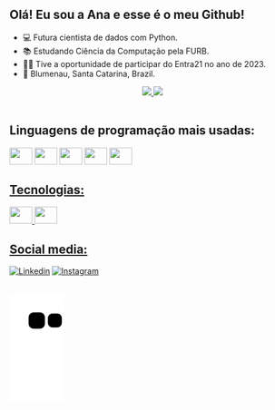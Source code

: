 ## Olá! Eu sou a Ana e esse é o meu Github!

- 💻 Futura cientista de dados com Python.
- 📚 Estudando Ciência da Computação pela FURB.
- 👩‍💻 Tive a oportunidade de participar do Entra21 no ano de 2023.
- 📍 Blumenau, Santa Catarina, Brazil.

<div align="center">
  <a href="https://github.com/anadognini">
    <img height="180cm"
      src="https://github-readme-stats.vercel.app/api?username=anadognini&theme=midnight-purple&show_icons=true">
    <img height="180cm" 
      src="https://github-readme-stats.vercel.app/api/top-langs/?username=anadognini&layout=compact&theme=midnight-purple">
</div>

<div style="display: inline-block"><br>
  <h2>Linguagens de programação mais usadas:</h2>
<img height="30" width="40"
    src="https://cdn.jsdelivr.net/gh/devicons/devicon/icons/python/python-original.svg" />
  <img height="30" width="40"
    src="https://cdn.jsdelivr.net/gh/devicons/devicon/icons/java/java-original.svg" />
  <img height="30" width="40" src="https://cdn.jsdelivr.net/gh/devicons/devicon/icons/html5/html5-original.svg" />
  <img height="30" width="40" src="https://cdn.jsdelivr.net/gh/devicons/devicon/icons/css3/css3-original.svg" />
  <img height="30" width="40"
    src="https://cdn.jsdelivr.net/gh/devicons/devicon/icons/javascript/javascript-original.svg" />
</div>

<div>
  <h2>Tecnologias:</h2>
  <img height="30" width="40"
    src="https://cdn.jsdelivr.net/gh/devicons/devicon/icons/jupyter/jupyter-original.svg" />
  <img height="30" width="40" src="https://cdn.jsdelivr.net/gh/devicons/devicon/icons/nodejs/nodejs-original.svg" />
</div>

<div>
  <h2>Social media: </h2>
  <a href="https://www.linkedin.com/in/ana-dognini-a9458320a/" target="_blank"><img height="30" width="30"
      src="https://cdn-icons-png.flaticon.com/512/1384/1384062.png" alt="Linkedin"
      target="_blank"></a> 
  <a href="https://www.instagram.com/anadognini/" target="_blank"><img height="30" width="30"
      src="https://cdn-icons-png.flaticon.com/512/174/174855.png" alt="Instagram" target="_blank"></a>
</div>
  
  <br>
  
  ![snake gif](https://github.com/anadognini/anadognini/blob/output/github-contribution-grid-snake.svg)
